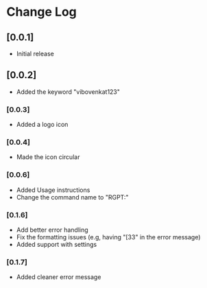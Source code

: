 # Change Log


## [0.0.1]

- Initial release

## [0.0.2]
- Added the keyword "vibovenkat123"

### [0.0.3]
- Added a logo icon

### [0.0.4]
- Made the icon circular

### [0.0.6]
- Added Usage instructions
- Change the command name to "RGPT:"

### [0.1.6]
- Add better error handling
- Fix the formatting issues (e.g, having "[33" in the error message)
- Added support with settings

### [0.1.7]
- Added cleaner error message